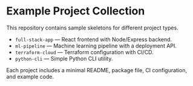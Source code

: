 # Example Project Collection

This repository contains sample skeletons for different project types.

- `full-stack-app` — React frontend with Node/Express backend.
- `ml-pipeline` — Machine learning pipeline with a deployment API.
- `terraform-cloud` — Terraform configuration with CI/CD.
- `python-cli` — Simple Python CLI utility.

Each project includes a minimal README, package file, CI configuration, and example code.
